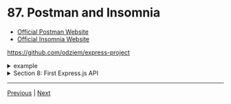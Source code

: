 # 87. Postman and Insomnia

-   [Official Postman Website](https://www.postman.com/)
-   [Official Insomnia Website](https://insomnia.rest/)


https://github.com/odziem/express-project

<details>
  <summary> example </summary>

  - `server.js`
    ```

    ``` 
---

-   run `npm start` 

-   go to `http://localhost:3000/`

---

<p align="center" >
    <img src="../imags/86_Route-Parameters.png" width="80%" >
</p> 


</details>  

<details>
  <summary> Section 8: First Express.js API </summary>

  - [Codebase: express-project](../src/8_express-project/)

</details>

---

[Previous](./86_Route-Parameters.md) | [Next]()